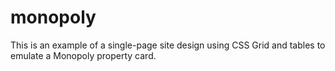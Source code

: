 # monopoly

This is an example of a single-page site design using CSS Grid and tables to emulate a Monopoly property card. 
